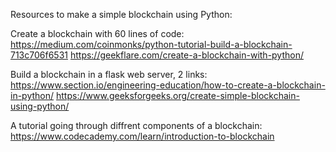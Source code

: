 Resources to make a simple blockchain using  Python:

Create a blockchain with 60 lines of code:
https://medium.com/coinmonks/python-tutorial-build-a-blockchain-713c706f6531
https://geekflare.com/create-a-blockchain-with-python/

Build a blockchain in a flask web server, 2 links:
https://www.section.io/engineering-education/how-to-create-a-blockchain-in-python/
https://www.geeksforgeeks.org/create-simple-blockchain-using-python/

A tutorial going through diffrent components of a blockchain:
https://www.codecademy.com/learn/introduction-to-blockchain



